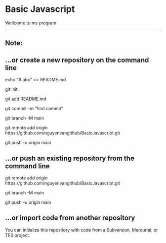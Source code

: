 # Basic Javascript
Wellcome to my program
<hr>
<h2>Note: </h2>
 

<h2>…or create a new repository on the command line</h2>
<p>echo "# abc" >> README.md</p>
<p>git init</p>
<p>git add README.md</p>
<p>git commit -m "first commit"</p>
<p>git branch -M main</p>
<p>git remote add origin https://github.com/nguyenvangithub/BasicJavascript.git</p>
<p>git push -u origin main</p>
<h2>…or push an existing repository from the command line</h2>
<p>git remote add origin https://github.com/nguyenvangithub/BasicJavascript.git</p>
<p>git branch -M main</p>
<p>git push -u origin main</p>
<h2>…or import code from another repository</h2>
<p>You can initialize this repository with code from a Subversion, Mercurial, or TFS project.</p>


